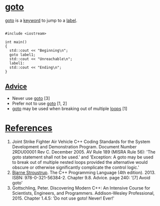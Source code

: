 # [goto](CppGoto.md)

[goto](CppGoto.md) is a [keyword](CppKeyword.md) to jump to a
[label](CppLabel.md). 

```

#include <iostream>

int main()
{
  std::cout << "Beginning\n";
  goto label1;
  std::cout << "Unreachable\n";
  label1:
  std::cout << "Ending\n";
}
```

## [Advice](CppAdvice.md)

 * Never use [goto](CppGoto.md) [3]
 * Prefer not to use [goto](CppGoto.md) [1, 2]
 * [goto](CppGoto.md) may be used when breaking out of multiple [loops](CppLoop.md) [1]

# [References](CppReferences.md)

1.  Joint Strike Fighter Air Vehicle C++ Coding Standards for the System
    Development and Demonstration Program. Document Number 2RDU00001
    Rev C. December 2005. AV Rule 189 (MISRA Rule 56): 'The goto
    statement shall not be used.' and 'Exception: A goto may be used to
    break out of multiple nested loops provided the alternative would
    obscure or otherwise significantly complicate the control logic.'
2.  [Bjarne Stroustrup](CppBjarneStroustrup.md). The C++ Programming
    Language (4th edition). 2013. ISBN: 978-0-321-56384-2. Chapter 9.8.
    Advice. page 240: '\[7\] Avoid goto'
3.  Gottschling, Peter. Discovering Modern C++: An Intensive Course for Scientists, Engineers, and Programmers. Addison-Wesley Professional, 2015.
    Chapter 1.4.5: 'Do not use goto! Never! Ever!'
